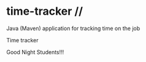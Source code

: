 # time-tracker //
Java (Maven) application for tracking time on the job

Time tracker

Good Night Students!!!


